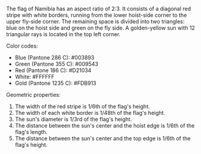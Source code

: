 The flag of Namibia has an aspect ratio of 2:3. It consists of a diagonal red stripe with white borders, running from the lower hoist-side corner to the upper fly-side corner. The remaining space is divided into two triangles: blue on the hoist side and green on the fly side. A golden-yellow sun with 12 triangular rays is located in the top left corner.

Color codes:
- Blue (Pantone 286 C): #003893
- Green (Pantone 355 C): #009543
- Red (Pantone 186 C): #D21034
- White: #FFFFFF
- Gold (Pantone 1235 C): #FDB913

Geometric properties:
1. The width of the red stripe is 1/6th of the flag's height.
2. The width of each white border is 1/48th of the flag's height.
3. The sun's diameter is 1/3rd of the flag's height.
4. The distance between the sun's center and the hoist edge is 1/6th of the flag's length.
5. The distance between the sun's center and the top edge is 1/6th of the flag's height.